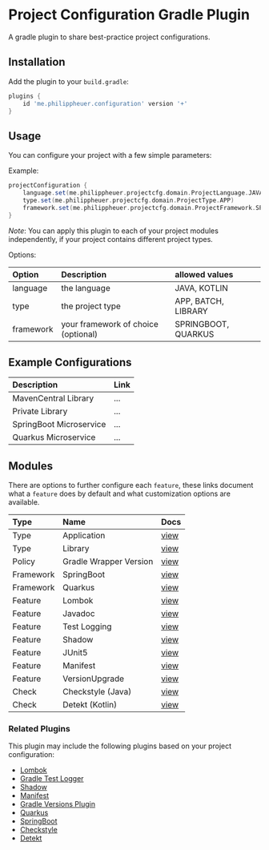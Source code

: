 # Project Configuration Gradle Plugin

A gradle plugin to share best-practice project configurations.

## Installation

Add the plugin to your `build.gradle`:

```gradle
plugins {
    id 'me.philippheuer.configuration' version '+'
}
```

## Usage

You can configure your project with a few simple parameters:

Example:

```gradle
projectConfiguration {
    language.set(me.philippheuer.projectcfg.domain.ProjectLanguage.JAVA)
    type.set(me.philippheuer.projectcfg.domain.ProjectType.APP)
    framework.set(me.philippheuer.projectcfg.domain.ProjectFramework.SPRINGBOOT)
}
```

*Note*: You can apply this plugin to each of your project modules independently, if your project contains different project types.

Options:

| Option    | Description                         | allowed values      |
|:----------|:------------------------------------|:--------------------|
| language  | the language                        | JAVA, KOTLIN        |
| type      | the project type                    | APP, BATCH, LIBRARY |
| framework | your framework of choice (optional) | SPRINGBOOT, QUARKUS |

## Example Configurations

| Description             | Link |
|:------------------------|:-----|
| MavenCentral Library    | ...  |
| Private Library         | ...  |
| SpringBoot Microservice | ...  |
| Quarkus Microservice    | ...  |

## Modules

There are options to further configure each `feature`, these links document what a `feature` does by default and what customization options are available.

| Type      | Name                   | Docs                                                  |
|:----------|:-----------------------|:------------------------------------------------------|
| Type      | Application            | [view](docs/modules/type-application.md)              |
| Type      | Library                | [view](docs/modules/type-library.md)                  |
| Policy    | Gradle Wrapper Version | [view](docs/modules/policy-gradle-wrapper-version.md) |
| Framework | SpringBoot             | [view](docs/modules/framework-springboot.md)          |
| Framework | Quarkus                | [view](docs/modules/framework-quarkus.md)             |
| Feature   | Lombok                 | [view](docs/modules/feature-lombok.md)                |
| Feature   | Javadoc                | [view](docs/modules/feature-javadoc.md)               |
| Feature   | Test Logging           | [view](docs/modules/feature-test-logging.md)          |
| Feature   | Shadow                 | [view](docs/modules/feature-shadow.md)                |
| Feature   | JUnit5                 | [view](docs/modules/feature-junit5.md)                |
| Feature   | Manifest               | [view](docs/modules/feature-manifest.md)              |
| Feature   | VersionUpgrade         | [view](docs/modules/feature-versionupgrade.md)        |
| Check     | Checkstyle (Java)      | [view](docs/modules/check-checkstyle.md)              |
| Check     | Detekt (Kotlin)        | [view](docs/modules/check-detekt.md)                  |

### Related Plugins ###

This plugin may include the following plugins based on your project configuration:

- [Lombok](https://docs.freefair.io/gradle-plugins/6.3.0/reference/)
- [Gradle Test Logger](https://github.com/radarsh/gradle-test-logger-plugin)
- [Shadow](https://github.com/johnrengelman/shadow)
- [Manifest](https://github.com/coditory/gradle-manifest-plugin)
- [Gradle Versions Plugin](https://github.com/ben-manes/gradle-versions-plugin)
- [Quarkus](https://quarkus.io/)
- [SpringBoot](https://docs.spring.io/spring-boot/docs/current/gradle-plugin/reference/htmlsingle/)
- [Checkstyle](https://docs.gradle.org/current/userguide/checkstyle_plugin.html)
- [Detekt](https://github.com/detekt/detekt)
